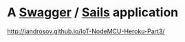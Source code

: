 # A [Swagger](https://www.npmjs.com/package/swagger) / [Sails](http://sailsjs.org) application 
http://iandrosov.github.io/IoT-NodeMCU-Heroku-Part3/

